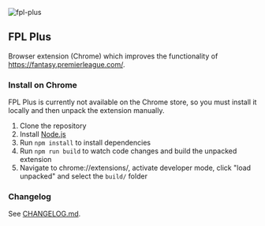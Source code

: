 ![fpl-plus](https://i.imgur.com/SHoopLa.png)

## FPL Plus
Browser extension (Chrome) which improves the functionality of https://fantasy.premierleague.com/.

### Install on Chrome

FPL Plus is currently not available on the Chrome store, so you must install it locally and then unpack the extension manually.

1. Clone the repository
2. Install [Node.js](https://nodejs.org/en/download/)
3. Run `npm install` to install dependencies
4. Run `npm run build` to watch code changes and build the unpacked extension
5. Navigate to chrome://extensions/, activate developer mode, click "load unpacked" and select the `build/` folder

### Changelog

See [CHANGELOG.md](https://github.com/amosbastian/fpl-plus/blob/master/CHANGELOG.md).
